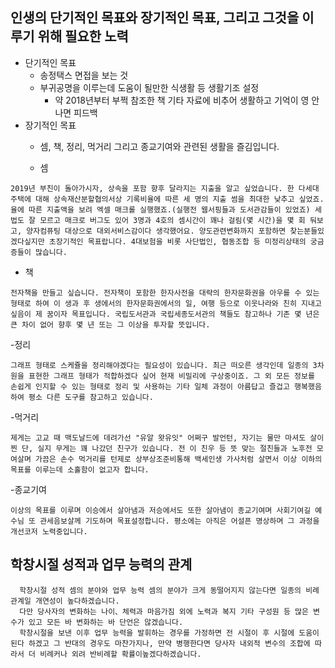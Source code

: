 ## 인생의 단기적인 목표와 장기적인 목표, 그리고 그것을 이루기 위해 필요한 노력
- 단기적인 목표
  - 송정택스 면접을 보는 것
  - 부귀공명을 이루는데 도움이 될만한 식생활 등 생활기조 설정
    - 약 2018년부터 부쩍 참조한 책 기타 자료에 비추어 생활하고 기억이 영 안나면 피드백
- 장기적인 목표
  - 셈, 책, 정리, 먹거리 그리고 종교기여와 관련된 생활을 즐김입니다.

  - 셈
```
2019년 부친이 돌아가시자, 상속을 포함 향후 달라지는 지출을 알고 싶었습니다. 한 다세대 주택에 대해 상속재산분할협의서상 기록비율에 따른 세 명의 지출 썸을 최대한 낮추고 싶었죠. 율에 따른 지출액을 보려 엑셀 매크롤 실행했죠.(실행전 웹서핑들과 도서관감들이 있었죠) 세법도 잘 모르고 매크로 버그도 있어 3명과 4호의 셈시간이 꽤나 걸림(몇 시간)을 몇 회 둬보고, 양자컴퓨팅 대상으로 대외서비스감이다 생각했어요. 양도관련변화까지 포함하면 찾는분들있겠다싶지만 초장기적인 목표랍니다. 4대보험을 비롯 사단법인, 협동조합 등 미정리상태의 궁금증들이 많습니다.
```
  - 책
```
전자책을 만들고 싶습니다. 전자책이 포함한 한자사전을 대략의 한자문화권을 아우를 수 있는 형태로 하여 이 생과 후 생에서의 한자문화권에서의 일, 여행 등으로 이웃나라와 친히 지내고 싶음이 제 꿈이자 목표입니다. 국립도서관과 국립세종도서관의 책들도 참고하나 기존 몇 년은 큰 차이 없어 향후 몇 년 또는 그 이상을 투자할 뜻입니다.
```

  -정리
```
그래프 형태로 스케쥴을 정리해야겠다는 필요성이 있습니다. 최근 떠오른 생각인데 일종의 3차원을 표현한 그래프 형태가 적합하겠다 싶어 현재 비밀리에 구상중이죠. 그 외 모든 정보를 손쉽게 인지할 수 있는 형태로 정리 및 사용하는 기타 일체 과정이 아름답고 즐겁고 행복했음하여 평소 다른 도구를 참고하고 있습니다. 
```

  -먹거리
```
제게는 고교 때 맥도날드에 데려가선 "유알 왓유잇" 어쩌구 발언턴, 자기는 물만 마셔도 살이 찐 단, 실지 무게는 꽤 나갔던 친구가 있습니다. 전 이 친우 등 뜻 맞는 절친들과 노후전 모여살며 가끔은 손수 먹거리를 턴제로 상부상조준비통해 백세인생 가사처럼 살면서 이상 이하의 목표를 이루는데 소홀함이 없고자 합니다.
```

  -종교기여
```
이상의 목표를 이루며 이승에서 살아냄과 저승에서도 또한 살아냄이 종교기여며 사회기여길 예수님 또 관세음보살께 기도하며 목표설정합니다. 평소에는 아직은 어설픈 명상하며 그 과정을 개선코저 노력중입니다.
```

## 학창시절 성적과 업무 능력의 관계
```
  학창시절 성적 셈의 분야와 업무 능력 셈의 분야가 크게 동떨어지지 않는다면 일종의 비례관계일 개연성이 높다하겠습니다.
  다만 당사자의 변화하는 나이、체력과 마음가짐 외에 노력과 복지 기타 구성원 등 많은 변수가 있고 모든 바 변화하는 바 단언은 않겠습니다.
  학창시절을 보낸 이후 업무 능력을 발휘하는 경우를 가정하면 전 시절이 후 시절에 도움이 된다 하겠고 그 반대의 경우도 마찬가지나, 만약 병행한다면 당사자 내외적 변수의 조합에 따라서 더 비례커나 외려 반비례할 확률이높겠다하겠습니다.
```
